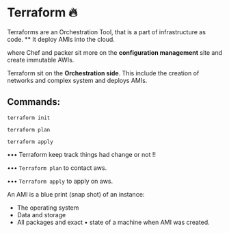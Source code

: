 # Terraform 🔥

Terraforms are an Orchestration Tool, that is a part of infrastructure as code.
** It deploy AMIs into the cloud.

where Chef and packer sit more on the **configuration management** site and create immutable AWIs.

Terraform  sit on the **Orchestration side**. This include the creation  of networks and complex system and deploys AMIs.

## Commands:

```
terraform init
```
```
terraform plan
```
```
terraform apply
```

••• Terraform keep track things had change or not !!

••• ``` Terraform plan ``` to contact aws.

••• ``` Terraform apply ``` to apply on aws.

An AMI is a blue print (snap shot) of an instance:
 - The operating system
 - Data and storage
 - All packages and exact
 • state of a machine when AMI was created.

